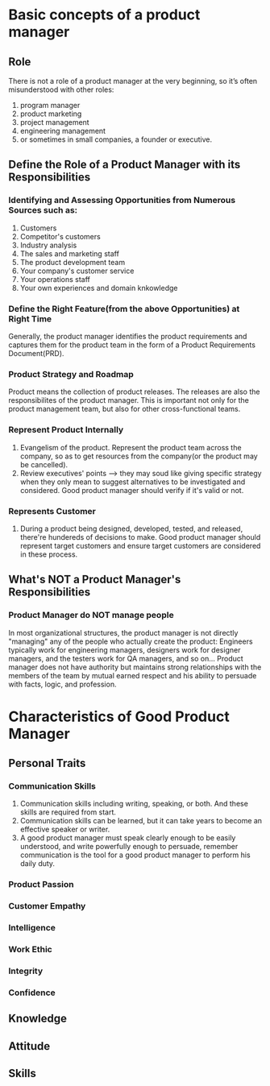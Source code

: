 # Basic concepts of a product manager

## Role
  There is not a role of a product manager at the very beginning, so it’s often
misunderstood with other roles:
  1. program manager
  2. product marketing
  3. project management
  4. engineering management
  5. or sometimes in small companies, a founder or executive.

## Define the Role of a Product Manager with its Responsibilities

### Identifying and Assessing Opportunities from Numerous Sources such as:
  1. Customers
  2. Competitor's customers
  3. Industry analysis
  4. The sales and marketing staff
  5. The product development team
  6. Your company's customer service
  7. Your operations staff
  8. Your own experiences and domain knkowledge

### Define the Right Feature(from the above Opportunities) at Right Time
  Generally, the product manager identifies the product requirements and
captures them for the product team in the form of a Product Requirements
Document(PRD).

### Product Strategy and Roadmap
  Product means the collection of product releases. The releases are also the
responsibilites of the product manager. This is important not only for the
product management team, but also for other cross-functional teams.

### Represent Product Internally
  1. Evangelism of the product. Represent the product team across the company,
so as to get resources from the company(or the product may be cancelled).
  2. Review executives' points --> they may soud like giving specific strategy
when they only mean to suggest alternatives to be investigated and considered.
Good product manager should verify if it's valid or not.

### Represents Customer
  1. During a product being designed, developed, tested, and released, there're
hundereds of decisions to make. Good product manager should represent target
customers and ensure target customers are considered in these process.

## What's NOT a Product Manager's Responsibilities

### Product Manager do NOT manage people
  In most organizational structures, the product manager is not directly
"managing" any of the people who actually create the product:
  Engineers typically work for engineering managers, designers work for designer
managers, and the testers work for QA managers, and so on...
  Product manager does not have authority but maintains strong relationships
with the members of the team by mutual earned respect and his ability to
persuade with facts, logic, and profession.

# Characteristics of Good Product Manager
## Personal Traits
### Communication Skills
1. Communication skills including writing, speaking, or both. And these skills
are required from start.
2. Communication skills can be learned, but it can take years to become an
effective speaker or writer.
3. A good product manager must speak clearly enough to be easily understood, and
write powerfully enough to persuade, remember communication is the tool for a
good product manager to perform his daily duty.

### Product Passion
### Customer Empathy
### Intelligence
### Work Ethic
### Integrity
### Confidence



## Knowledge
## Attitude
## Skills


